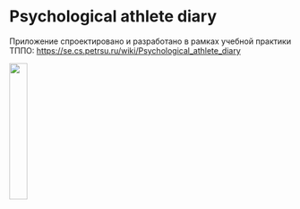 # Psychological athlete diary
Приложение спроектировано и разработано в рамках учебной практики ТППО: https://se.cs.petrsu.ru/wiki/Psychological_athlete_diary

<img src="https://github.com/VladOldProgram/Psychological-athlete-diary/blob/main/image.png" width=25% height=25%>
